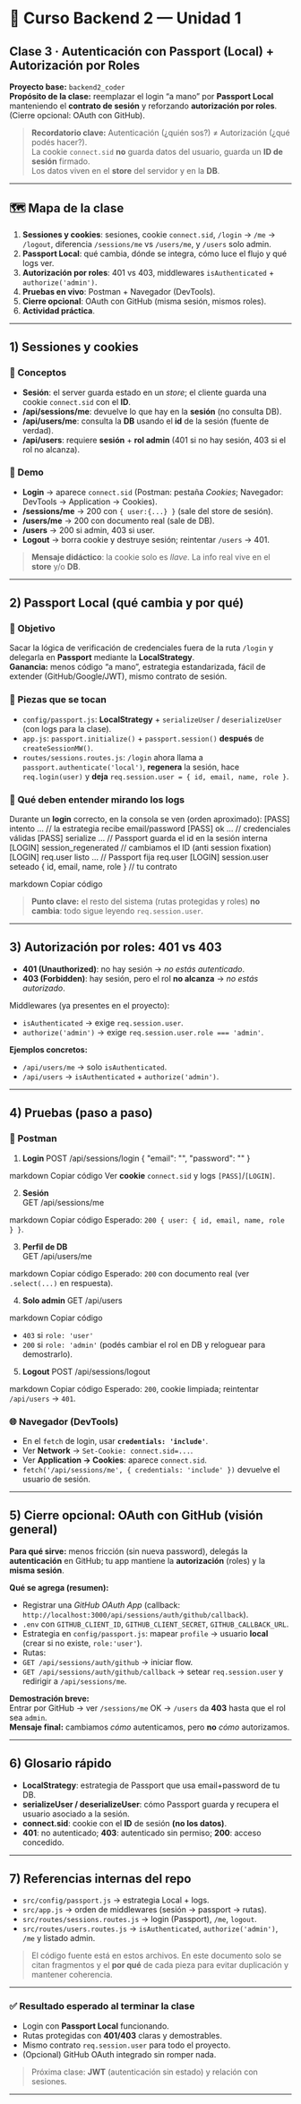 <!-- =========================================================
 CURSO BACKEND 2 · UNIDAD 1
 CLASE 3 — AUTENTICACIÓN CON PASSPORT (LOCAL) + ROLES
========================================================= -->

# 🧩 Curso Backend 2 — Unidad 1  
## Clase 3 · Autenticación con Passport (Local) + Autorización por Roles

**Proyecto base:** `backend2_coder`  
**Propósito de la clase:** reemplazar el login “a mano” por **Passport Local** manteniendo el **contrato de sesión** y reforzando **autorización por roles**. (Cierre opcional: OAuth con GitHub).

> **Recordatorio clave:** Autenticación (¿quién sos?) ≠ Autorización (¿qué podés hacer?).  
> La cookie `connect.sid` **no** guarda datos del usuario, guarda un **ID de sesión** firmado.  
> Los datos viven en el **store** del servidor y en la **DB**.

---

## 🗺️ Mapa de la clase

1) **Sessiones y cookies**: sesiones, cookie `connect.sid`, `/login` → `/me` → `/logout`, diferencia `/sessions/me` vs `/users/me`, y `/users` solo admin.  
2) **Passport Local**: qué cambia, dónde se integra, cómo luce el flujo y qué logs ver.  
3) **Autorización por roles**: 401 vs 403, middlewares `isAuthenticated` + `authorize('admin')`.  
4) **Pruebas en vivo**: Postman + Navegador (DevTools).  
5) **Cierre opcional**: OAuth con GitHub (misma sesión, mismos roles).  
6) **Actividad práctica**.

---

## 1) Sessiones y cookies

### 🔎 Conceptos
- **Sesión**: el server guarda estado en un *store*; el cliente guarda una cookie `connect.sid` con el **ID**.  
- **/api/sessions/me**: devuelve lo que hay en la **sesión** (no consulta DB).  
- **/api/users/me**: consulta la **DB** usando el **id** de la sesión (fuente de verdad).  
- **/api/users**: requiere **sesión** + **rol admin** (401 si no hay sesión, 403 si el rol no alcanza).

### 🧪 Demo
- **Login** → aparece `connect.sid` (Postman: pestaña *Cookies*; Navegador: DevTools → Application → Cookies).  
- **/sessions/me** → 200 con `{ user:{...} }` (sale del store de sesión).  
- **/users/me** → 200 con documento real (sale de DB).  
- **/users** → 200 si admin, 403 si user.  
- **Logout** → borra cookie y destruye sesión; reintentar `/users` → 401.

> **Mensaje didáctico**: la cookie solo es *llave*. La info real vive en el **store** y/o **DB**.

---

## 2) Passport Local (qué cambia y por qué)

### 🎯 Objetivo
Sacar la lógica de verificación de credenciales fuera de la ruta `/login` y delegarla en **Passport** mediante la **LocalStrategy**.  
**Ganancia:** menos código “a mano”, estrategia estandarizada, fácil de extender (GitHub/Google/JWT), mismo contrato de sesión.

### 🧱 Piezas que se tocan
- `config/passport.js`: **LocalStrategy** + `serializeUser` / `deserializeUser` (con logs para la clase).  
- `app.js`: `passport.initialize()` + `passport.session()` **después** de `createSessionMW()`.  
- `routes/sessions.routes.js`: `/login` ahora llama a `passport.authenticate('local')`, **regenera** la sesión, hace `req.login(user)` y **deja** `req.session.user = { id, email, name, role }`.

### 🔎 Qué deben entender mirando los **logs**
Durante un **login** correcto, en la consola se ven (orden aproximado):
[PASS] intento … // la estrategia recibe email/password
[PASS] ok … // credenciales válidas
[PASS] serialize … // Passport guarda el id en la sesión interna
[LOGIN] session_regenerated // cambiamos el ID (anti session fixation)
[LOGIN] req.user listo … // Passport fija req.user
[LOGIN] session.user seteado { id, email, name, role } // tu contrato

markdown
Copiar código

> **Punto clave:** el resto del sistema (rutas protegidas y roles) **no cambia**: todo sigue leyendo `req.session.user`.

---

## 3) Autorización por roles: 401 vs 403

- **401 (Unauthorized)**: no hay sesión → *no estás autenticado*.  
- **403 (Forbidden)**: hay sesión, pero el rol **no alcanza** → *no estás autorizado*.  

Middlewares (ya presentes en el proyecto):

- `isAuthenticated` → exige `req.session.user`.  
- `authorize('admin')` → exige `req.session.user.role === 'admin'`.

**Ejemplos concretos:**
- `/api/users/me` → solo `isAuthenticated`.  
- `/api/users` → `isAuthenticated` + `authorize('admin')`.

---

## 4) Pruebas (paso a paso)

### 🧪 Postman
1. **Login**
POST /api/sessions/login
{ "email": "<mail>", "password": "<pwd>" }

markdown
Copiar código
Ver **cookie** `connect.sid` y logs `[PASS]`/`[LOGIN]`.

2. **Sesión**  
GET /api/sessions/me

markdown
Copiar código
Esperado: `200 { user: { id, email, name, role } }`.

3. **Perfil de DB**  
GET /api/users/me

markdown
Copiar código
Esperado: `200` con documento real (ver `.select(...)` en respuesta).

4. **Solo admin**
GET /api/users

markdown
Copiar código
- `403` si `role: 'user'`  
- `200` si `role: 'admin'` (podés cambiar el rol en DB y reloguear para demostrarlo).

5. **Logout**
POST /api/sessions/logout

markdown
Copiar código
Esperado: `200`, cookie limpiada; reintentar `/api/users` → `401`.

### 🌐 Navegador (DevTools)
- En el `fetch` de login, usar **`credentials: 'include'`**.  
- Ver **Network** → `Set-Cookie: connect.sid=...`.  
- Ver **Application → Cookies**: aparece `connect.sid`.  
- `fetch('/api/sessions/me', { credentials: 'include' })` devuelve el usuario de sesión.

---

## 5) Cierre opcional: OAuth con GitHub (visión general)

**Para qué sirve:** menos fricción (sin nueva password), delegás la **autenticación** en GitHub; tu app mantiene la **autorización** (roles) y la **misma sesión**.

**Qué se agrega (resumen):**
- Registrar una *GitHub OAuth App* (callback: `http://localhost:3000/api/sessions/auth/github/callback`).  
- `.env` con `GITHUB_CLIENT_ID`, `GITHUB_CLIENT_SECRET`, `GITHUB_CALLBACK_URL`.  
- Estrategia en `config/passport.js`: mapear `profile` → usuario **local** (crear si no existe, `role:'user'`).  
- Rutas:
- `GET /api/sessions/auth/github` → iniciar flow.
- `GET /api/sessions/auth/github/callback` → setear `req.session.user` y redirigir a `/api/sessions/me`.

**Demostración breve:**  
Entrar por GitHub → ver `/sessions/me` OK → `/users` da **403** hasta que el rol sea `admin`.  
**Mensaje final:** cambiamos *cómo* autenticamos, pero **no** *cómo* autorizamos.



---

## 6) Glosario rápido

- **LocalStrategy**: estrategia de Passport que usa email+password de tu DB.  
- **serializeUser / deserializeUser**: cómo Passport guarda y recupera el usuario asociado a la sesión.  
- **connect.sid**: cookie con el **ID** de sesión **(no los datos)**.  
- **401**: no autenticado; **403**: autenticado sin permiso; **200**: acceso concedido.

---

## 7) Referencias internas del repo

- `src/config/passport.js` → estrategia Local + logs.  
- `src/app.js` → orden de middlewares (sesión → passport → rutas).  
- `src/routes/sessions.routes.js` → login (Passport), `/me`, `logout`.  
- `src/routes/users.routes.js` → `isAuthenticated`, `authorize('admin')`, `/me` y listado admin.

> El código fuente está en estos archivos. En este documento solo se citan fragmentos y el **por qué** de cada pieza para evitar duplicación y mantener coherencia.

---

### ✅ Resultado esperado al terminar la clase

- Login con **Passport Local** funcionando.  
- Rutas protegidas con **401/403** claras y demostrables.  
- Mismo contrato `req.session.user` para todo el proyecto.  
- (Opcional) GitHub OAuth integrado sin romper nada.

> Próxima clase: **JWT** (autenticación sin estado) y relación con sesiones.

---